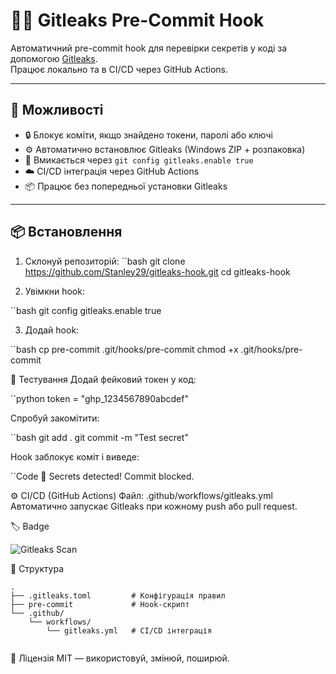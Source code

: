# 🕵️‍♂️ Gitleaks Pre-Commit Hook

Автоматичний pre-commit hook для перевірки секретів у коді за допомогою [Gitleaks](https://github.com/gitleaks/gitleaks).  
Працює локально та в CI/CD через GitHub Actions.

---

## 🚀 Можливості

- 🔒 Блокує коміти, якщо знайдено токени, паролі або ключі
- ⚙️ Автоматично встановлює Gitleaks (Windows ZIP + розпаковка)
- 🧠 Вмикається через `git config gitleaks.enable true`
- ☁️ CI/CD інтеграція через GitHub Actions
- 📦 Працює без попередньої установки Gitleaks

---

## 📦 Встановлення

1. Склонуй репозиторій:
   ``bash
   git clone https://github.com/Stanley29/gitleaks-hook.git
   cd gitleaks-hook

2. Увімкни hook:

``bash
git config gitleaks.enable true

3. Додай hook:

``bash
cp pre-commit .git/hooks/pre-commit
chmod +x .git/hooks/pre-commit


🧪 Тестування
Додай фейковий токен у код:

``python
token = "ghp_1234567890abcdef"

Спробуй закомітити:

``bash
git add .
git commit -m "Test secret"

Hook заблокує коміт і виведе:

``Code
🚨 Secrets detected! Commit blocked.


⚙️ CI/CD (GitHub Actions)
Файл: .github/workflows/gitleaks.yml 
Автоматично запускає Gitleaks при кожному push або pull request.

🏷️ Badge

![Gitleaks Scan](https://github.com/Stanley29/gitleaks-hook/actions/workflows/gitleaks.yml/badge.svg)

📁 Структура
```
.
├── .gitleaks.toml         # Конфігурація правил
├── pre-commit             # Hook-скрипт
└── .github/
    └── workflows/
        └── gitleaks.yml   # CI/CD інтеграція
		
```

📄 Ліцензія
MIT — використовуй, змінюй, поширюй.